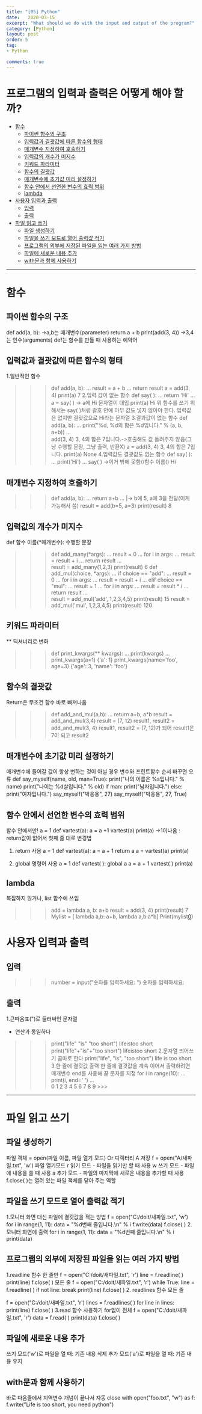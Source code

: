 ```yaml
---
title: "[05] Python"
date:   2020-03-15
excerpt: "What should we do with the input and output of the program?"
category: [Python]
layout: post
order: 5
tag:
- Python

comments: true
---
```





# 프로그램의 입력과 출력은 어떻게 해야 할까?

- [함수](#--)
  * [파이썬 함수의 구조](#----------)
  * [입력값과 결괏값에 따른 함수의 형태](#-------------------)
  * [매개변수 지정하여 호출하기](#--------------)
  * [입력값의 개수가 미지수](#------------)
  * [키워드 파라미터](#--------)
  * [함수의 결괏값](#-------)
  * [매개변수에 초기값 미리 설정하기](#-----------------)
  * [함수 안에서 선언한 변수의 효력 범위](#--------------------)
  * [lambda](#lambda)
- [사용자 입력과 출력](#----------)
  * [입력](#--)
  * [출력](#--)
- [파일 읽고 쓰기](#--------)
  * [파일 생성하기](#-------)
  * [파일을 쓰기 모드로 열어 출력값 적기](#--------------------)
  * [프로그램의 외부에 저장된 파일을 읽는 여러 가지 방법](#-----------------------------)
  * [파일에 새로운 내용 추가](#-------------)
  * [with문과 함께 사용하기](#with----------)


---

# 함수
## 파이썬 함수의 구조
def add(a, b):       ->a,b는 매개변수(parameter)
    return a + b
print(add(3, 4))     ->3,4는 인수(arguments)
def는 함수를 만들 때 사용하는 예약어

## 입력값과 결괏값에 따른 함수의 형태
1.일반적인 함수
 >>> def add(a, b): 
...     result = a + b 
...     return result
>>> a = add(3, 4) 
>>> print(a)
7
2.입력 값이 없는 함수
>>> def say(  ): 
...     return 'Hi' 
...        
>>> a = say(  ) -> a에 Hi 문자열이 대입
>>> print(a)
Hi
위 함수를 쓰기 위해서는 say(  )처럼 괄호 안에 아무 값도 넣지 않아야 한다.
입력값은 없지만 결괏값으로 Hi라는 문자열
3.결과값이 없는 함수
>>> def add(a, b): 
...     print("%d, %d의 합은 %d입니다." % (a, b, a+b))
...          
>>> add(3, 4) 
3, 4의 합은 7입니다.->호출해도 값 돌려주지 않음(그냥 수행할  문장, 그냥 출력, 반환X)
>>> a = add(3, 4) 
3, 4의 합은 7입니다. 
>>> print(a)
None
4.입력값도 결괏값도 없는 함수
>>> def say(  ): 
...     print('Hi')
... 
>>> say(  ) ->이거 밖에 못함//함수 이름()
Hi

## 매개변수 지정하여 호출하기
>>> def add(a, b):
...     return a+b
... |-> b에 5, a에 3을 전달(이게 가능해서 씀)
>>> result = add(b=5, a=3) 
>>> print(result)
8

## 입력값의 개수가 미지수
def 함수 이름(*매개변수): 
     수행할 문장


>>> def add_many(*args): 
...     result = 0 
...     for i in args: 
...         result = result + i 
...     return result 
...        
>>> result = add_many(1,2,3) 
>>> print(result)
6 
>>> def add_mul(choice, *args): 
...     if choice == "add": 
...         result = 0 
...         for i in args: 
...             result = result + i 
...     elif choice == "mul": 
...         result = 1 
...         for i in args: 
...             result = result * i 
...     return result 
...      
>>> result = add_mul('add', 1,2,3,4,5) 
>>> print(result) 
15 
>>> result = add_mul('mul', 1,2,3,4,5) 
>>> print(result)
120

## 키워드 파라미터

** 딕셔너리로 변화
>>> def print_kwargs(** kwargs):
...     print(kwargs)
...
>>> print_kwargs(a=1)
{'a': 1}
>>> print_kwargs(name='foo', age=3)
{'age': 3, 'name': 'foo'}




## 함수의 결괏값
Return은 무조건 함수 바로 빠져나옴
>>> def add_and_mul(a,b): 
...     return a+b, a*b
>>> result = add_and_mul(3,4)
result = (7, 12)
>>> result1, result2 = add_and_mul(3, 4)
result1, result2 = (7, 12)가 되어 result1은 7이 되고 result2

## 매개변수에 초기값 미리 설정하기
매개변수에 들어갈 값이 항상 변하는 것이 아닐 경우
변수와 프린트함수 순서 바꾸면 오류
def say_myself(name, old, man=True): 
    print("나의 이름은 %s입니다." % name) 
    print("나이는 %d살입니다." % old) 
    if man: 
        print("남자입니다.")
    else: 
        print("여자입니다.")
say_myself("박응용", 27)
say_myself("박응용", 27, True)

## 함수 안에서 선언한 변수의 효력 범위
 함수 안에서만!
a = 1 
def vartest(a):
     a = a +1
vartest(a)
print(a)
 ->1이나옴  : return값이 없어서 첫째 줄 대로
변경법
1.	return 사용
a = 1 
def vartest(a):
a = a + 1 
return a
a = vartest(a) 
print(a)


2.	global 명령어 사용
a = 1 
def vartest(  ): 
    global a 
    a = a + 1
vartest(  ) 
print(a)

## lambda
복잡하지 않거나, list 함수에 쓰임
>>> add = lambda a, b: a+b
>>> result = add(3, 4)
>>> print(result)
7
Mylist = [ lambda a,b: a+b, lambda a,b:a*b]
Print(mylist[0](1,2))

# 사용자 입력과 출력
## 입력
>>> number = input("숫자를 입력하세요: ") 
숫자를 입력하세요:
## 출력
1.큰따옴표(")로 둘러싸인 문자열
 + 연산과 동일하다
>>> print("life" "is" "too short") 
lifeistoo short 
>>> print("life"+"is"+"too short") 
lifeistoo short
2.문자열 띄어쓰기
콤마로 한다
>>> print("life", "is", "too short") 
life is too short
3.한 줄에 결괏값 출력
한 줄에 결괏값을 계속 이어서 출력하려면 매개변수 end를 사용해 끝 문자를 지정
>>> for i in range(10): 
...     print(i, end=' ')
...     
0 1 2 3 4 5 6 7 8 9 >>>

---

# 파일 읽고 쓰기
## 파일 생성하기
파일 객체 = open(파일 이름, 파일 열기 모드)
Or 디렉터리 A 저장   f = open("A/새파일.txt", 'w')
파일 열기모드	
r	읽기 모드 - 파일을 읽기만 할 때 사용
w	쓰기 모드 - 파일에 내용을 쓸 때 사용
a	추가 모드 - 파일의 마지막에 새로운 내용을 추가할 때 사용
f.close(  )는 열려 있는 파일 객체를 닫아 주는 역할

## 파일을 쓰기 모드로 열어 출력값 적기
1.모니터 화면 대신 파일에 결괏값을 적는 방법
f = open("C:/doit/새파일.txt", 'w')
for i in range(1, 11): 
    data = "%d번째 줄입니다.\n" % i 
    f.write(data) 
f.close(  )
 2. 모니터 화면에 출력
for i in range(1, 11): 
    data = "%d번째 줄입니다.\n" % i 
    print(data)

## 프로그램의 외부에 저장된 파일을 읽는 여러 가지 방법
1.readline 함수
한 줄만
f = open("C:/doit/새파일.txt", 'r') 
line = f.readline(  ) 
print(line)
f.close(  )
모든 줄 
f = open("C:/doit/새파일.txt", 'r')
while True: 
    line = f.readline(  )
    if not line: break 
    print(line)
f.close(  )
2. readlines 함수
 모든 줄


f = open("C:/doit/새파일.txt", 'r') 
lines = f.readlines(  )
for line in lines: 
     print(line) 
f.close(  )
3.read 함수 사용하기
for없이 전체
f = open("C:/doit/새파일.txt", 'r') 
data = f.read(  )
print(data) 
f.close(  )

## 파일에 새로운 내용 추가
쓰기 모드('w')로 파일을 열 때: 기존 내용 삭제
추가 모드('a')로 파일을 열 때: 기존 내용 유지

## with문과 함께 사용하기
바로 다음줄에서 지역변수 개념이 끝나서 자동 close
with open("foo.txt", "w") as f:
    f.write("Life is too short, you need python")

